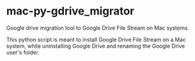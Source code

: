 # mac-py-gdrive_migrator
Google drive migration tool to Google Drive File Stream on Mac systems.

This python script is meant to install Google Drive File Stream on a Mac system, 
while uninstalling Google Drive and renaming the Google Drive user's folder.
